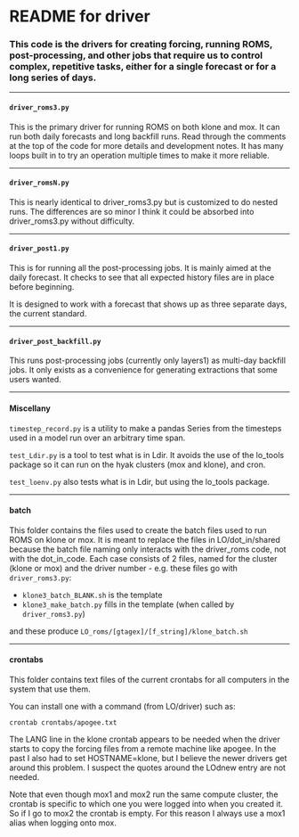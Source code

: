 # README for driver

### This code is the drivers for creating forcing, running ROMS, post-processing, and other jobs that require us to control complex, repetitive tasks, either for a single forecast or for a long series of days.

---

#### `driver_roms3.py`

This is the primary driver for running ROMS on both klone and mox. It can run both daily forecasts and long backfill runs. Read through the comments at the top of the code for more details and development notes. It has many loops built in to try an operation multiple times to make it more reliable.

---

#### `driver_romsN.py`

This is nearly identical to driver_roms3.py but is customized to do nested runs. The differences are so minor I think it could be absorbed into driver_roms3.py without difficulty.

---

#### `driver_post1.py`

This is for running all the post-processing jobs.  It is mainly aimed at the daily forecast.  It checks to see that all expected history files are in place before beginning.

It is designed to work with a forecast that shows up as three separate days, the current standard.

---

#### `driver_post_backfill.py`

This runs post-processing jobs (currently only layers1) as multi-day backfill jobs. It only exists as a convenience for generating extractions that some users wanted.

---

#### Miscellany

`timestep_record.py` is a utility to make a pandas Series from the timesteps used in a model run over an arbitrary time span.

`test_Ldir.py` is a tool to test what is in Ldir. It avoids the use of the lo_tools package so it can run on the hyak clusters (mox and klone), and cron.

`test_loenv.py` also tests what is in Ldir, but using the lo_tools package.

---

#### batch

This folder contains the files used to create the batch files used to run ROMS on klone or mox.  It is meant to replace the files in LO/dot_in/shared because the batch file naming only interacts with the driver_roms code, not with the dot_in_code.  Each case consists of 2 files, named for the cluster (klone or mox) and the driver number - e.g. these files go with `driver_roms3.py`:

- `klone3_batch_BLANK.sh` is the template
- `klone3_make_batch.py` fills in the template (when called by `driver_roms3.py`)

and these produce `LO_roms/[gtagex]/[f_string]/klone_batch.sh`

---

#### crontabs

This folder contains text files of the current crontabs for all computers in the system that use them.

You can install one with a command (from LO/driver) such as:

```
crontab crontabs/apogee.txt
```

The LANG line in the klone crontab appears to be needed when the driver starts to copy the forcing files from a remote machine like apogee.  In the past I also had to set HOSTNAME=klone, but I believe the newer drivers get around this problem. I suspect the quotes around the LOdnew entry are not needed.

Note that even though mox1 and mox2 run the same compute cluster, the crontab is specific to which one you were logged into when you created it.  So if I go to mox2 the crontab is empty.  For this reason I always use a mox1 alias when logging onto mox.
